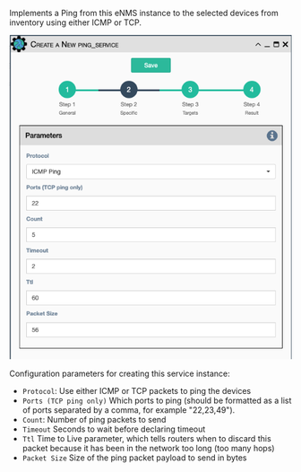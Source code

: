 Implements a Ping from this eNMS instance to the selected devices
from inventory using either ICMP or TCP.

![ICMP / TCP Ping Service](../../_static/automation/builtin_service_types/icmp_tcp_ping.png)

Configuration parameters for creating this service instance:

-   `Protocol`: Use either ICMP or TCP packets to ping the devices
-   `Ports (TCP ping only)` Which ports to ping (should be formatted as
    a list of ports separated by a comma, for example \"22,23,49\").
-   `Count`: Number of ping packets to send
-   `Timeout` Seconds to wait before declaring timeout
-   `Ttl` Time to Live parameter, which tells routers when to discard
    this packet because it has been in the network too long (too many
    hops)
-   `Packet Size` Size of the ping packet payload to send in bytes
